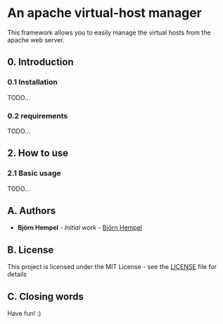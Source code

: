 # An apache virtual-host manager

This framework allows you to easily manage the virtual hosts from the apache web server.

## 0. Introduction

### 0.1 Installation

TODO...

### 0.2 requirements

TODO...

## 2. How to use

### 2.1 Basic usage

TODO...

## A. Authors

* **Björn Hempel** - *Initial work* - [Björn Hempel](https://github.com/bjoern-hempel)

## B. License

This project is licensed under the MIT License - see the [LICENSE](LICENSE) file for details

## C. Closing words

Have fun! :)
